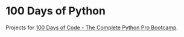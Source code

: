 # 100 Days of Python

Projects for [100 Days of Code - The Complete Python Pro Bootcamp](https://www.udemy.com/course/100-days-of-code/).